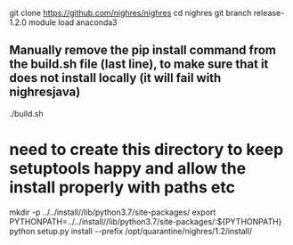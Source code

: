 git clone https://github.com/nighres/nighres
cd nighres
git branch release-1.2.0
module load anaconda3
## Manually remove the pip install command from the build.sh file (last line), to make sure that it does not install locally (it will fail with nighresjava)
./build.sh
# need to create this directory to keep setuptools happy and allow the install properly with paths etc
mkdir -p ../../install//lib/python3.7/site-packages/
export PYTHONPATH=../../install//lib/python3.7/site-packages/:${PYTHONPATH}
python setup.py install --prefix /opt/quarantine/nighres/1.2/install/

